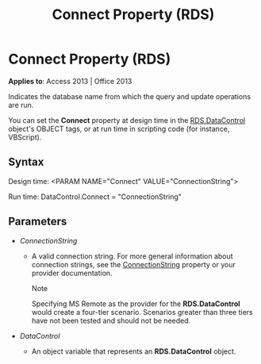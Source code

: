﻿---
title: Connect Property (RDS)
TOCTitle: Connect Property (RDS)
ms:assetid: 11aa3284-18e9-6d2d-761b-c25090370b77
ms:mtpsurl: https://msdn.microsoft.com/library/JJ248890(v=office.15)
ms:contentKeyID: 48543324
ms.date: 09/18/2015
mtps_version: v=office.15
---

# Connect Property (RDS)


**Applies to**: Access 2013 | Office 2013

Indicates the database name from which the query and update operations are run.

You can set the **Connect** property at design time in the [RDS.DataControl](datacontrol-object-rds.md) object's OBJECT tags, or at run time in scripting code (for instance, VBScript).

## Syntax

Design time: \<PARAM NAME="Connect" VALUE="ConnectionString"\>

Run time: DataControl.Connect = "ConnectionString"

## Parameters

- *ConnectionString*

  - A valid connection string. For more general information about connection strings, see the [ConnectionString](connectionstring-property-ado.md) property or your provider documentation.
    
    > [!NOTE]
    > Specifying MS Remote as the provider for the **RDS.DataControl** would create a four-tier scenario. Scenarios greater than three tiers have not been tested and should not be needed.

- *DataControl*

  - An object variable that represents an **RDS.DataControl** object.

